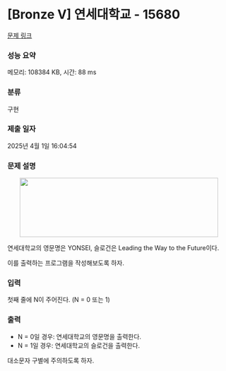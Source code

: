 # [Bronze V] 연세대학교 - 15680 

[문제 링크](https://www.acmicpc.net/problem/15680) 

### 성능 요약

메모리: 108384 KB, 시간: 88 ms

### 분류

구현

### 제출 일자

2025년 4월 1일 16:04:54

### 문제 설명

<p style="text-align: center;"><img alt="" src="" style="width: 449px; height: 134px;"></p>

<p>연세대학교의 영문명은 YONSEI, 슬로건은 Leading the Way to the Future이다.</p>

<p>이를 출력하는 프로그램을 작성해보도록 하자.</p>

### 입력 

 <p>첫째 줄에 N이 주어진다. (N = 0 또는 1)</p>

### 출력 

 <ul>
	<li>N = 0일 경우: 연세대학교의 영문명을 출력한다.</li>
	<li>N = 1일 경우: 연세대학교의 슬로건을 출력한다.</li>
</ul>

<p>대소문자 구별에 주의하도록 하자.</p>


